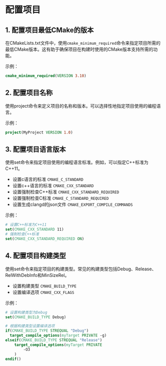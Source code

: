 ﻿# 配置项目

## 1. 配置项目最低CMake的版本
在CMakeLists.txt文件中，使用`cmake_minimum_required`命令来指定项目所需的最低CMake版本。这有助于确保项目在构建时使用的CMake版本支持所需的功能。

示例：
```cmake
cmake_minimum_required(VERSION 3.10)
```

## 2. 配置项目名称
使用project命令来定义项目的名称和版本。可以选择性地指定项目使用的编程语言。

示例：
```cmake
project(MyProject VERSION 1.0)
```

## 3. 配置项目语言版本
使用set命令来指定项目使用的编程语言标准。例如，可以指定C++标准为C++11。

+ 设置c语言的标准 `CMAKE_C_STANDARD`
+ 设置c++语言的标准 `CMAKE_CXX_STANDARD`
+ 设置强制检查C++标准 `CMAKE_CXX_STANDARD_REQUIRED`
+ 设置强制检查C标准 `CMAKE_C_STANDARD_REQUIRED`
+ 设置生成clangd的json文件 `CMAKE_EXPORT_COMPILE_COMMANDS`

示例：
```cmake
# 设置C++标准为C++11
set(CMAKE_CXX_STANDARD 11)
# 强制检查C++标准
set(CMAKE_CXX_STANDARD_REQUIRED ON)
```

## 4. 配置项目构建类型
使用set命令来指定项目的构建类型。常见的构建类型包括Debug、Release、RelWithDebInfo和MinSizeRel。

+ 设置构建类型 `CMAKE_BUILD_TYPE`
+ 设置编译选项 `CMAKE_CXX_FLAGS`

示例：
```cmake
# 设置构建类型为Debug
set(CMAKE_BUILD_TYPE Debug)

# 根据构建类型设置编译选项
if(CMAKE_BUILD_TYPE STREQUAL "Debug")
  target_compile_options(myTarget PRIVATE -g)
elseif(CMAKE_BUILD_TYPE STREQUAL "Release")
    target_compile_options(myTarget PRIVATE
        -O3
    )
endif()
```